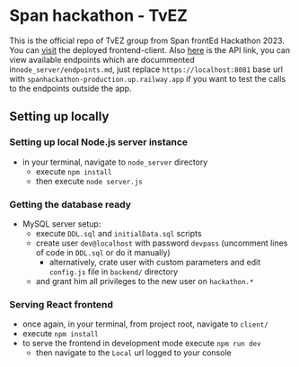 # Span hackathon - TvEZ

This is the official repo of TvEZ group from Span frontEd Hackathon 2023. 
You can [visit](https://shiny-duckanoo-86358f.netlify.app/) the deployed frontend-client.
Also [here](https://www.spanhackathon-production.up.railway.app) is the API link, you can view available endpoints which 
are docummented in`node_server/endpoints.md`, just replace `https://localhost:8081` base url with 
`spanhackathon-production.up.railway.app` if you want to test the calls to the endpoints outside the app.

## Setting up locally

### Setting up local Node.js server instance

- in your terminal, navigate to `node_server` directory
    - execute `npm install`
    - then execute `node server.js`

### Getting the database ready

- MySQL server setup:
    - execute `DDL.sql` and `initialData.sql` scripts
    - create user `dev@localhost` with password `devpass` (uncomment lines of code in `DDL.sql` or do it manually)
        - alternatively, crate user with custom parameters and edit `config.js` file in `backend/` directory
    - and grant him all privileges to the new user on `hackathon.*`

### Serving React frontend

- once again, in your terminal, from project root, navigate to `client/`
- execute `npm install`
- to serve the frontend in development mode execute `npm run dev`
  - then navigate to the `Local` url logged to your console 
